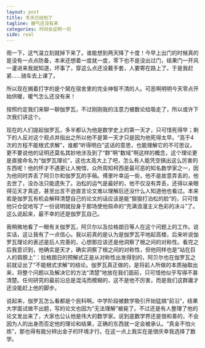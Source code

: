 ```yaml
---
layout: post
title: 冬天已经到了
tagline: 暖气还没有来
categories: 时间会证明一切
side: real
---
```


雨一下，这气温立刻就掉下来了。谁能想到两天降了十度！今早上出门的时候真的是没有一点点防备，本来还想着一度就一度，零下也不是没出过门，结果门一开风一灌进来我就知道，坏事了，穿这么点还没戴手套，人要寄在路上了。于是我赶紧……骑车去上课了。

所以现在搁着打字的是个窝在宿舍里的完全神智不清的人。可恶啊明明今天零点开始供暖，暖气怎么还没有来！

按照约定我们来聊一聊伽罗瓦，不过刚刚我的注意力被数论给吸走了，所以或许下次我们讲这个。

现在的人们提起伽罗瓦，多半都认为他是数学史上的第一天才，只可惜死得早；剩下的人反对这个观点并指出之所以他不是第一天才只是因为他死得太早。“高于4次的方程不能根式求解”，谁都“听得明白”这话的意思，也能理解它的不可思议，更不要说他的证明还莫名其妙地涉及到了“群”啊“数域”啊这样的概念，这个理论更是直接命名为“伽罗瓦理论”，这也太高大上了吧，怎么有人能凭空搞出这么厉害的东西呢！他的怀才不遇更让人惋惜，众所周知柯西是最可恶的知名数学家之一，因为他同时弄丢了阿贝尔和伽罗瓦的手稿。傅里叶幸运一些，他不是故意弄丢的，他去世了，没办法只能遗失了。泊松的运气是最好的，他不仅没有弄丢，还得以亲眼得见天才真迹，甚至出言不逊直言论文难以理解后还没什么人知道他也看过。本来若是伽罗瓦有机会解释清楚自己的论文的话应该是能“狠狠打泊松的脸”的，只可惜他只仓促地写了一份说明就投身于那场使他殒命的“充满浪漫主义色彩的决斗”了。这么说起来，最不幸的还是伽罗瓦自己。

我稍微地看了一眼有关伽罗瓦，阿贝尔以及拉格朗日等人在这个问题上的工作。说实话，这让我有了一点信心。我以前真的是认为是伽罗瓦平地起高楼，后来听说伽罗瓦理论的表述是后人完善的，心想那应该还是他洞察了根之间的对称性。看完之后我意识到，他确实是天才，确实洞察了根之间的对称性，但他同样也是“站在巨人的肩膀上”：拉格朗日的预解式正是从对称性出发得到的，阿贝尔也在伽罗瓦之前就证出了“不能根式求解”的结论。伽罗瓦真正做的，是将前人所做的本质抽取出来，将整个问题以及解决它的方法“清楚”地放在我们面前，只可惜他似乎写得不甚清楚。任何研究的最前沿总是混沌而模糊的，这不是他不厉害，而是我们这群庸才还没能赶上他的脚步。

说起来，伽罗瓦怎么看都是个民科啊。中学阶段被数学吸引开始猛搞“前沿”，结果大学面试做不出题，写的论文也因为“无法理解”被毙了。不过还是有人整理了他的论文发出来了，大家也公认他是伟大的数学家。说到底数学界还是很和善的，不会因为人的出身而否定他的理论和结果，正确的东西就一定会被承认。“真金不怕火炼”，那也得有能分辨出金子的环境才行。在这一点上我实在是很庆幸我选择了数学。